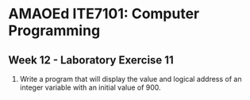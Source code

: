 # AMAOEd ITE7101: Computer Programming
## Week 12 - Laboratory Exercise 11

1.	Write a program that will display the value and logical address of an integer variable with an initial value of 900.
